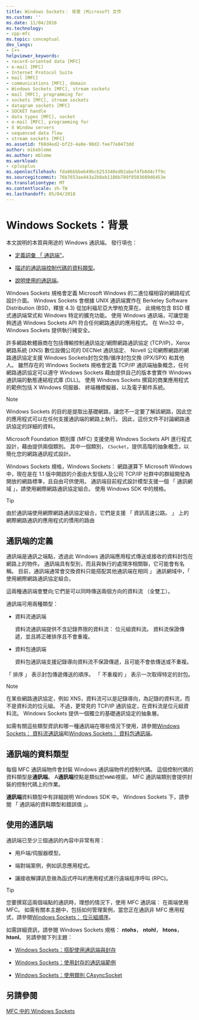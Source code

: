```yaml
---
title: Windows Sockets： 背景 |Microsoft 文件
ms.custom: ''
ms.date: 11/04/2016
ms.technology:
- cpp-mfc
ms.topic: conceptual
dev_langs:
- C++
helpviewer_keywords:
- record-oriented data [MFC]
- e-mail [MFC]
- Internet Protocol Suite
- mail [MFC]
- communications [MFC], domain
- Windows Sockets [MFC], stream sockets
- mail [MFC], programming for
- sockets [MFC], stream sockets
- datagram sockets [MFC]
- SOCKET handle
- data types [MFC], socket
- e-mail [MFC], programming for
- X Window servers
- sequenced data flow
- stream sockets [MFC]
ms.assetid: f60d4ed2-bf23-4a0e-98d2-fee77e8473dd
author: mikeblome
ms.author: mblome
ms.workload:
- cplusplus
ms.openlocfilehash: fda86bbbeb49bcb253348ed02abef4fb8d4cff9c
ms.sourcegitcommit: 76b7653ae443a2b8eb1186b789f8503609d6453e
ms.translationtype: MT
ms.contentlocale: zh-TW
ms.lasthandoff: 05/04/2018
---
```

# <a name="windows-sockets-background"></a>Windows Sockets：背景
本文說明的本質與用途的 Windows 通訊端。 發行項也：  
  
-   [定義詞彙 「 通訊端"](#_core_definition_of_a_socket)。  
  
-   [描述的通訊端控制代碼的資料類型](#_core_the_socket_data_type)。  
  
-   [說明使用的通訊端](#_core_uses_for_sockets)。  
  
 Windows Sockets 規格會定義 Microsoft Windows 的二進位檔相容的網路程式設計介面。 Windows Sockets 會根據 UNIX 通訊端實作在 Berkeley Software Distribution (BSD，釋放 4.3) 從加利福尼亞大學柏克萊在。 此規格包含 BSD 樣式通訊端常式和 Windows 特定的擴充功能。 使用 Windows 通訊端，可讓您能夠透過 Windows Sockets API 符合任何網路通訊的應用程式。 在 Win32 中，Windows Sockets 提供執行緒安全。  
  
 許多網路軟體廠商在包括傳輸控制通訊協定/網際網路通訊協定 (TCP/IP)，Xerox 網路系統 (XNS) 數位設備公司的 DECNet 通訊協定、 Novell 公司網際網路的網路通訊協定支援 Windows Sockets封包交換/循序封包交換 (IPX/SPX) 和其他人。 雖然存在的 Windows Sockets 規格會定義 TCP/IP 通訊端抽象概念，任何網路通訊協定可以遵守 Windows Sockets 藉由提供自己的版本會實作 Windows 通訊端的動態連結程式庫 (DLL)。 使用 Windows Sockets 撰寫的商業應用程式的範例包括 X Windows 伺服器、 終端機模擬器，以及電子郵件系統。  
  
> [!NOTE]
>  Windows Sockets 的目的是提取出基礎網路，讓您不一定要了解該網路，因此您的應用程式可以在任何支援通訊端的網路上執行。 因此，這份文件不討論網路通訊協定的詳細的資料。  
  
 Microsoft Foundation 類別庫 (MFC) 支援使用 Windows Sockets API 進行程式設計，藉由提供兩個類別。 其中一個類別， `CSocket`，提供高階的抽象概念，以簡化您的網路通訊程式設計。  
  
 Windows Sockets 規格，Windows Sockets： 網路運算下 Microsoft Windows 中，現在是在 1.1 版中開啟的介面由大型個人及公司 TCP/IP 社群中的群組開發為開放的網路標準，且自由可供使用。 通訊端目前程式設計模型支援一個 「 通訊網域 」，請使用網際網路通訊協定組合。 使用 Windows SDK 中的規格。  
  
> [!TIP]
>  由於通訊端使用網際網路通訊協定組合，它們是支援 「 資訊高速公路。 」 上的網際網路通訊的應用程式的慣用的路由  
  
##  <a name="_core_definition_of_a_socket"></a> 通訊端的定義  
 通訊端是通訊之端點，透過此 Windows 通訊端應用程式傳送或接收的資料封包在網路上的物件。 通訊端具有型別，而且與執行的處理序相關聯，它可能會有名稱。 目前，通訊端通常會交換資料只能搭配其他通訊端在相同 」 通訊網域中，「 使用網際網路通訊協定組合。  
  
 這兩種通訊端會雙向;它們是可以同時傳送兩個方向的資料流 （全雙工）。  
  
 通訊端可用兩種類型：  
  
-   資料流通訊端  
  
     資料流通訊端提供不含記錄界限的資料流： 位元組資料流。 資料流保證傳遞，並且將正確排序且不會重複。  
  
-   資料包通訊端  
  
     資料包通訊端支援記錄導向資料流不保證傳遞，且可能不會依傳送或不重複。  
  
 「 排序 」 表示封包傳遞傳送的順序。 「 不重複的 」 表示一次取得特定的封包。  
  
> [!NOTE]
>  在某些網路通訊協定，例如 XNS，資料流可以是記錄導向，為記錄的資料流，而不是資料流的位元組。 不過，更常見的 TCP/IP 通訊協定，在資料流是位元組資料流。 Windows Sockets 提供一個獨立的基礎通訊協定的抽象層。  
  
 如需有關這些類型資訊和哪一種通訊端在哪些情況下使用，請參閱[Windows Sockets： 資料流通訊端](../mfc/windows-sockets-stream-sockets.md)和[Windows Sockets： 資料包通訊端](../mfc/windows-sockets-datagram-sockets.md)。  
  
##  <a name="_core_the_socket_data_type"></a> 通訊端的資料類型  
 每個 MFC 通訊端物件會封裝 Windows 通訊端物件的控制代碼。 這個控制代碼的資料類型是**通訊端**。 A**通訊端**控點是類似於`HWND`視窗。 MFC 通訊端類別會提供封裝的控制代碼上的作業。  
  
 **通訊端**資料類型中有詳細說明 Windows SDK 中。 Windows Sockets 下，請參閱 「 通訊端的資料類型和錯誤值 」。  
  
##  <a name="_core_uses_for_sockets"></a> 使用的通訊端  
 通訊端已至少三個通訊的內容中非常有用：  
  
-   用戶端/伺服器模型。  
  
-   端對端案例，例如訊息應用程式。  
  
-   讓接收解譯訊息做為函式呼叫的應用程式進行遠端程序呼叫 (RPC)。  
  
> [!TIP]
>  您要撰寫這兩個端點的通訊時，理想的情況下，使用 MFC 通訊端： 在兩端使用 MFC。 如需有關本主題中，包括如何管理案例，當您正在通訊非 MFC 應用程式，請參閱[Windows Sockets： 位元組順序](../mfc/windows-sockets-byte-ordering.md)。  
  
 如需詳細資訊，請參閱 Windows Sockets 規格： **ntohs**， **ntohl**， **htons**， **htonl**。 另請參閱下列主題：  
  
-   [Windows Sockets：搭配使用通訊端與封存](../mfc/windows-sockets-using-sockets-with-archives.md)  
  
-   [Windows Sockets：使用封存的通訊端範例](../mfc/windows-sockets-example-of-sockets-using-archives.md)  
  
-   [Windows Sockets：使用類別 CAsyncSocket](../mfc/windows-sockets-using-class-casyncsocket.md)  
  
## <a name="see-also"></a>另請參閱  
 [MFC 中的 Windows Sockets](../mfc/windows-sockets-in-mfc.md)

